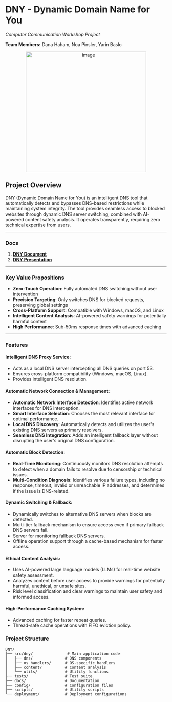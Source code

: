 # DNY - Dynamic Domain Name for You
*Computer Communication Workshop Project*

**Team Members:** Dana Haham, Noa Pinsler, Yarin Baslo

<div align="center">
<img width="376" alt="image" src="https://github.com/user-attachments/assets/16a7372c-19f0-4672-8989-763b15231429" />
</div>


## Project Overview

DNY (Dynamic Domain Name for You) is an intelligent DNS tool that automatically detects and bypasses DNS-based restrictions while maintaining system integrity. The tool provides seamless access to blocked websites through dynamic DNS server switching, combined with AI-powered content safety analysis. It operates transparently, requiring zero technical expertise from users.

---

### Docs

1. **[DNY Document](https://docs.google.com/document/d/1vMAOhPR4wX_nsEkNH9xgcRl6WmOqgszwer-hzn650JI/edit?usp=sharing)**
2. **[DNY Presentation](https://docs.google.com/presentation/d/1wM4SkH57ZGyopNIGB6XlzAySyPkkMxcDJZOvJLJsQ7A/edit?usp=sharing)**

---

### Key Value Propositions
- **Zero-Touch Operation**: Fully automated DNS switching without user intervention
- **Precision Targeting**: Only switches DNS for blocked requests, preserving global settings
- **Cross-Platform Support**: Compatible with Windows, macOS, and Linux
- **Intelligent Content Analysis**: AI-powered safety warnings for potentially harmful content
- **High Performance**: Sub-50ms response times with advanced caching

---

### Features

#### Intelligent DNS Proxy Service:
- Acts as a local DNS server intercepting all DNS queries on port 53.
- Ensures cross-platform compatibility (Windows, macOS, Linux).
- Provides intelligent DNS resolution.

#### Automatic Network Connection & Management:
- **Automatic Network Interface Detection**: Identifies active network interfaces for DNS interception.
- **Smart Interface Selection**: Chooses the most relevant interface for optimal performance.
- **Local DNS Discovery**: Automatically detects and utilizes the user's existing DNS servers as primary resolvers.
- **Seamless DNS Integration**: Adds an intelligent fallback layer without disrupting the user's original DNS configuration.

#### Automatic Block Detection:
- **Real-Time Monitoring**: Continuously monitors DNS resolution attempts to detect when a domain fails to resolve due to censorship or technical issues.
- **Multi-Condition Diagnosis**: Identifies various failure types, including no response, timeout, invalid or unreachable IP addresses, and determines if the issue is DNS-related.

#### Dynamic Switching & Fallback:
- Dynamically switches to alternative DNS servers when blocks are detected.
- Multi-tier fallback mechanism to ensure access even if primary fallback DNS servers fail.
- Server for monitoring fallback DNS servers.
- Offline operation support through a cache-based mechanism for faster access.

#### Ethical Content Analysis:
- Uses AI-powered large language models (LLMs) for real-time website safety assessment.
- Analyzes content before user access to provide warnings for potentially harmful, unethical, or unsafe sites.
- Risk level classification and clear warnings to maintain user safety and informed access.

#### High-Performance Caching System:
- Advanced caching for faster repeat queries.
- Thread-safe cache operations with FIFO eviction policy.

### Project Structure
```
DNY/
├── src/dny/               # Main application code
│   ├── dns/              # DNS components
│   ├── os_handlers/      # OS-specific handlers
│   ├── content/          # Content analysis
│   └── utils/            # Utility functions
├── tests/                # Test suite
├── docs/                 # Documentation
├── config/               # Configuration files
├── scripts/              # Utility scripts
└── deployment/           # Deployment configurations
```
